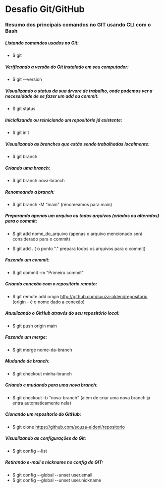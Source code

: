 # Desafio Git/GitHub

### Resumo dos principais comandos no GIT usando CLI com o Bash



##### Listando comandos usados no Git:

+ $ git

##### Verificando a versão do Git instalado em seu computador:

+ $ git --version

##### Visualizando o status da sua árvore de trabalho, onde podemos ver a necessidade de se fazer um add ou commit:

+ $ git status

##### Inicializando ou reiniciando um repositório já existente:

+ $ git init

##### Visualizando as branches que estão sendo trabalhadas localmente:

+ $ git branch

##### Criando uma branch:

+ $ git branch nova-branch

##### Renomeando a branch:

+ $ git branch -M "main" (renomeamos para main)

##### Preparando apenas um arquivo ou todos arquivos (criados ou alterados) para o commit:

+ $ git add nome_do_arquivo (apenas o arquivo mencionado será considerado para o commit)

+ $ git add .  ( o ponto "." prepara todos os arquivos para o commit)

##### Fazendo um commit:

+ $ git commit -m "Primeiro commit"

 ##### Criando conexão com o repositório remoto:

+ $ git remote add origin http://github.com/souza-aldeni/repositorio  (origin - é o nome dado a conexão)

##### Atualizando o GitHub através do seu repositório local:

+ $ git push origin main 

##### Fazendo um merge:

+ $ git merge nome-da-branch

##### Mudando de branch:

+ $ git checkout minha-branch

##### Criando e mudando para uma nova branch:

+ $ git checkout -b "nova-branch" (além de criar uma nova branch já entra automaticamente nela)

##### Clonando um repositorio do GitHub:

+ $ git clone https://github.com/souza-aldeni/repositorio

##### Visualizando as configurações do Git:

 + $ git config --list

##### Retirando e-mail e nickname no config do GIT:

 + $ git config --global --unset user.email
 + $ git config --global --unset user.nickname
